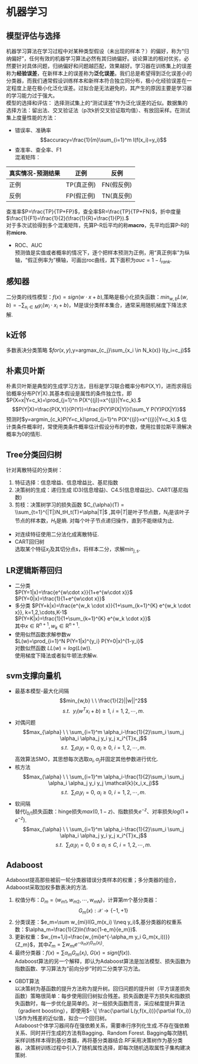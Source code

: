 # 机器学习  
## 模型评估与选择  
机器学习算法在学习过程中对某种类型假设（未出现的样本？）的偏好，称为“归纳偏好”，任何有效的机器学习算法必然有其归纳偏好。谈论算法的相对优劣，必然要针对具体问题，归纳偏好和问题越匹配，效果越好。学习器在训练集上的误差称为**经验误差**，在新样本上的误差称为**泛化误差**。我们总是希望得到泛化误差小的分类器，而我们通常假设训练样本和新样本符合独立同分布，极小化经验误差在一定程度上是在极小化泛化误差。过拟合是无法避免的，其产生的原因主要是学习器的学习能力过于强大。  
模型的选择和评估： 选择测试集上的“测试误差”作为泛化误差的近似。数据集的选择方法：留出法、交叉验证法（p次k折交叉验证取均值）、有放回采样。在测试集上度量性能的方法：
- 错误率、准确率
$$accuracy=\frac{1}{m}\sum_{i=1}^m I(f(x_i)=y_i)$$
- 查准率、查全率、F1  
混淆矩阵：

|真实情况-预测结果|正例|反例|
|-|-|-|
|正例|TP(真正例)|FN(假反例)|
|反例|FP(假正例)|TN(真反例)|

查准率$P=\frac{TP}{TP+FP}$，查全率$R=\frac{TP}{TP+FN}$，折中度量$\frac{1}{F1}=\frac{1}{2}(\frac{1}{R}+\frac{1}{P}).$  
对于多次试验得到多个混淆矩阵，先算P-R后平均的称**macro**，先平均后算P-R的称**micro**.

- ROC、AUC  
预测值是实值或者概率的情况下，逐个把样本预测为正例，用“真正例率”为纵轴，“假正例率为”横轴，可画出roc曲线，其下面积为$auc=1-l_{rank}.$

## 感知器
二分类的线性模型：$f(x)=sign(w \cdot x+b)$,策略是极小化损失函数：$min_{w,b} L(w,b)=-\sum_{x_i \in M}y_i (w_i \cdot x_i+b)$，M是误分类样本集合，通常采用随机梯度下降法求解.

## k近邻
多数表决分类策略
$$for (x,y),$y=argmax_{c_j}\sum_{x_i \in N_k(x)} I(y_i=c_j)$$

## 朴素贝叶斯
朴素贝叶斯是典型的生成学习方法，目标是学习联合概率分布P(X,Y)，进而求得后验概率分布P(Y|X).其基本假设是属性的条件独立性，即$P(X=x|Y=c_k)=\prod_{j=1}^n P(X^{(j)}=x^{(j)}|Y=c_k).$  
$$P(Y|X)=\frac{P(X,Y)}{P(Y)}=\frac{P(Y)P(X|Y)}{\sum_Y P(Y)P(X|Y)}$$ 预测时$y=argmin_{c_k}P(Y=c_k)\prod_{j=1}^n P(X^{(j)}=x^{(j)}|Y=c_k).$  估计类条件概率时，常使用类条件概率估计假设分布的参数，使用拉普拉斯平滑解决概率为0的情形.

## Tree分类回归树
针对离散特征的分类树：
1. 特征选择：信息增益、信息增益比、基尼指数
2. 决策树的生成：递归生成 ID3(信息增益)、C4.5(信息增益比)、CART(基尼指数)
3. 剪枝：决策树学习的损失函数 $C_{\alpha}(T) = \\sum_{t=1}^{|T|}N_tH_t(T)+\alpha|T|$ ,其中$|T|$是叶子节点数，$N_t$是该叶子节点的样本数，$H_t$是熵.
对每个叶子节点递归操作，直到不能继续为止.
- 对连续特征使用二分法化成离散特征.
- CART回归树  
选取某个特征$x_j$及其切分点s，将样本二分，求解$min_{j,s}$.

## LR逻辑斯蒂回归
- 二分类  
$P(Y=1|x)=\frac{e^{w\cdot x}}{1+e^{w\cdot x}}$  
$P(Y=0|x)=\frac{1}{1+e^{w\cdot x}}$
- 多分类
$P(Y=k|x)=\frac{e^{w_k \cdot x}}{1+\sum_{k=1}^{K} e^{w_k \cdot x}}, k=1,2,\cdots,K-1$  
$P(Y=K|x)=\frac{1}{1+\sum_{k=1}^{K} e^{w_k \cdot x}}$  
其中$x \in \mathrm{R}^{n+1},w_k \in \mathrm{R}^{n+1}.$
- 使用似然函数求解参数w  
$L(w)=\prod_{i=1}^N P(Y=1|x)^{y_i} P(Y=0|x)^{1-y_i}$  
对数似然函数 $LL(w)=log(L(w)).$  
使用梯度下降法或者拟牛顿法求解w.

## svm支撑向量机
- 最基本模型-最大化间隔
$$min_{w,b} \ \ \frac{1}{2}||w||^2$$
$$s.t. \ \ y_i(w^{T}x_i+b) \geq 1,\ i=1,2,\cdots,m.$$
- 对偶问题
$$max_{\alpha} \ \ \sum_{i=1}^m \alpha_i-\frac{1}{2}\sum_i \sum_j \alpha_i \alpha_j y_i y_j x_i^{T}x_j$$
$$s.t. \ \ \sum_i \alpha_i y_i=0,\ \alpha_i \geq 0,\ i=1,2,\cdots,m.$$
高效算法SMO，其思想每次选取$\alpha_i,\alpha_j$并固定其他参数进行优化.
- 核方法
$$max_{\alpha} \ \ \sum_{i=1}^m \alpha_i-\frac{1}{2}\sum_i \sum_j \alpha_i \alpha_j y_i y_j \mathcal{k}(x_i,x_j)$$
$$s.t. \ \ \sum_i \alpha_i y_i=0,\ \alpha_i \geq 0,\ i=1,2,\cdots,m.$$
- 软间隔  
替代$l_{0/1}$损失函数：hinge损失$max(0,1-z)$、指数损失$e^{-z}$、对率损失$log(1+e^{-z})$.
$$max_{\alpha} \ \ \sum_{i=1}^m \alpha_i-\frac{1}{2}\sum_i \sum_j \alpha_i \alpha_j y_i y_j x_i^{T}x_j$$
$$s.t. \ \ \sum_i \alpha_i y_i=0,\ 0 \leq \alpha_i \leq C,\ i=1,2,\cdots,m.$$

## Adaboost
Adaboost提高那些被前一轮分类器错误分类样本的权重；多分类器的组合，Adaboost采取加权多数表决的方法.
1. 权值分布：$D_m=(w_{m1},w_{m2},\cdots,w_{mN})$，计算第m个基分类器：
$$G_m(x): \mathcal{X} \to \{ -1,+1 \}$$
2. 分类误差：$e_m=\sum w_{mi}I(G_m(x_i) \\neq y_i)$,基分类器的权重系数：$\alpha_m=\frac{1}{2}ln(\frac{1-e_m}{e_m})$.
3. 更新权重：$w_{m+1,i}=\frac{w_{mi}e^{-\alpha_m y_i G_m(x_i))}}{Z_m}$，其中$Z_m=\sum w_{mi}e^{-\alpha_m y_i G_m(x_i)}.$
4. 最终分类器：$f(x)=\sum \alpha_m G_m(x_i), \ G(x)=sign(f(x)).$  
Adaboost算法的另一个解释，即认为Adaboost算法是加法模型、损失函数为指数函数、学习算法为“前向分步”时的二分类学习方法。
- GBDT算法  
以决策树为基函数的提升方法称为提升树。回归问题的提升树（平方误差损失函数）策略很简单：每步使用回归树拟合残差。损失函数是平方损失和指数损失函数时，每一步优化是简单的。对一般损失函数而言，采应梯度提升算法（gradient boosting），即使用$- \[ \frac{\partial L(y,f(x_i))}{\partial f(x_i)} \]$作为残差的近似值，拟合一个回归树。  
Adaboost个体学习器间存在强依赖关系，需要串行序列化生成.不存在强依赖关系、同时并行生成的方法有Bagging、Random Forest. Bagging每次随机采样训练样本得到基分类器，再将基分类器结合.RF采用决策树作为基分类器，决策树训练过程中引入了随机属性选择，即每次随机选取属性子集构建决策树.


